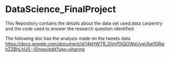 # DataScience_FinalProject
This Repository contains the details about the data set used,data carpentry and the code used to answer the research question identified.

The following doc has the analysis made on the tweets data
https://docs.google.com/document/d/14kHWTR_GVnf1XQOWqUyeUbe1GRwhZ2BhLhUS--I0nws/edit?usp=sharing
